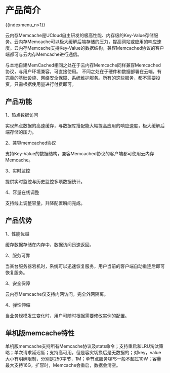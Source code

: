# 产品简介

{{indexmenu_n>1}}

云内存Memcache是UCloud自主研发的极高性能、内存级的Key-Value存储服务。云内存Memcache可以极大缓解后端存储的压力，提高网站或应用的响应速度。云内存Memcache支持Key-Value的数据结构，兼容Memcached协议的客户端都可与云内存Memcache进行通信。

与本地自建MemCached相同之处在于云内存Memcache同样兼容Memcached协议，与用户环境兼容，可直接使用。
不同之处在于硬件和数据部署在云端，有完善的基础设施、网络安全保障、系统维护服务。所有的这些服务，都不需要投资，只需根据使用量进行付费即可。

## 产品功能

1、热点数据访问

实现热点数据的高速缓存，与数据库搭配能大幅提高应用的响应速度，极大缓解后端存储的压力。

2、兼容memcached协议

支持Key-Value的数据结构，兼容Memcached协议的客户端都可使用云内存Memcache。

3、实时监控

提供实时监控与历史监控多项数据统计。

4、容量在线调整

支持线上调整容量，升降配置瞬间完成。

## 产品优势

1、性能优越

缓存数据存储在内存中，数据访问迅速返回。

2、服务可靠

当某台服务器宕机时，系统可以迅速恢复服务，用户当前的客户端自动重连后即可恢复服务。

3、安全保障

云内存Memcache仅支持内网访问，完全外网隔离。

4、弹性伸缩

当业务规模发生变化时，用户可随时根据需要修改实例的配置。

## 单机版memcache特性

单机版memcache支持所有Memcache协议及stats命令；支持重启和LRU淘汰策略；单次请求延迟低；支持高可用，但是容灾切换后是无数据的；对key，value大小有明确限制，分别是250字节，1M；单节点服务QPS一般不超过10W；容量最大支持16G，扩容时，Memcache会重启，数据会清空。
